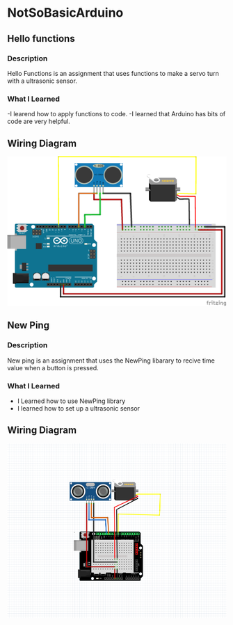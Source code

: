# NotSoBasicArduino

## Hello functions

### Description
Hello Functions is an assignment that uses functions to make a servo turn with a ultrasonic sensor.

### What I Learned 
-I learend how to apply functions to code.
-I learned that Arduino has bits of code are very helpful. 

## Wiring Diagram 
![Hello Functions](hellofunctions/hellofunctionsfritz.png)

## New Ping 

### Description 
New ping is an assignment that uses the NewPing libarary to recive time value when a button is pressed. 

### What I Learned 
- I Learned how to use NewPing library
- I learned how to set up a ultrasonic sensor 

## Wiring Diagram 
![NewPing](newping/Capture.PNG)
